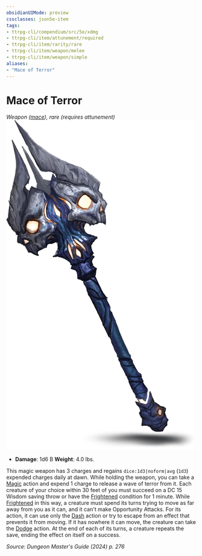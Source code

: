 ```yaml
---
obsidianUIMode: preview
cssclasses: json5e-item
tags:
- ttrpg-cli/compendium/src/5e/xdmg
- ttrpg-cli/item/attunement/required
- ttrpg-cli/item/rarity/rare
- ttrpg-cli/item/weapon/melee
- ttrpg-cli/item/weapon/simple
aliases: 
- "Mace of Terror"
---
```

# Mace of Terror
*Weapon ([mace](3-Compendium/items/mace-xphb.md)), rare (requires attunement)*  
![](3-Compendium/items/img/mace-of-terror.webp#right)

- **Damage**: 1d6 B
**Weight**: 4.0 lbs.

This magic weapon has 3 charges and regains `dice:1d3|noform|avg` (`1d3`) expended charges daily at dawn. While holding the weapon, you can take a [Magic](3-Compendium/rules/actions.md#Magic) action and expend 1 charge to release a wave of terror from it. Each creature of your choice within 30 feet of you must succeed on a DC 15 Wisdom saving throw or have the [Frightened](3-Compendium/rules/conditions.md#Frightened) condition for 1 minute. While [Frightened](3-Compendium/rules/conditions.md#Frightened) in this way, a creature must spend its turns trying to move as far away from you as it can, and it can't make Opportunity Attacks. For its action, it can use only the [Dash](3-Compendium/rules/actions.md#Dash) action or try to escape from an effect that prevents it from moving. If it has nowhere it can move, the creature can take the [Dodge](3-Compendium/rules/actions.md#Dodge) action. At the end of each of its turns, a creature repeats the save, ending the effect on itself on a success.

*Source: Dungeon Master's Guide (2024) p. 276*